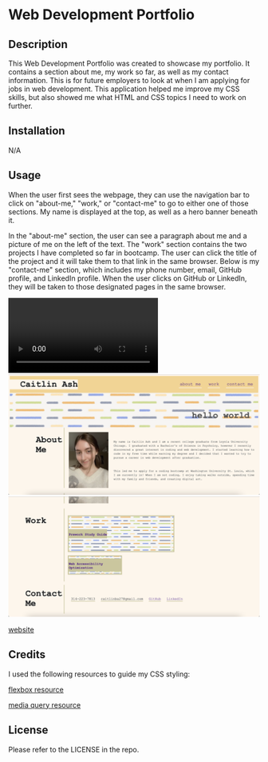 # Web Development Portfolio

## Description

This Web Development Portfolio was created to showcase my portfolio. It contains a section about me, my work so far, as well as my contact information. This is for future employers to look at when I am applying for jobs in web development. This application helped me improve my CSS skills, but also showed me what HTML and CSS topics I need to work on further. 

## Installation

N/A

## Usage

When the user first sees the webpage, they can use the navigation bar to click on "about-me," "work," or "contact-me" to go to either one of those sections. My name is displayed at the top, as well as a hero banner beneath it. 

In the "about-me" section, the user can see a paragraph about me and a picture of me on the left of the text. The "work" section contains the two projects I have completed so far in bootcamp. The user can click the title of the project and it will take them to that link in the same browser. Below is my "contact-me" section, which includes my phone number, email, GitHub profile, and LinkedIn profile. When the user clicks on GitHub or LinkedIn, they will be taken to those designated pages in the same browser.

![tutorial](./assets/images/Screen%20Recording%202023-06-26%20at%2010.13.09%20PM.mov)
![screenshot](./assets/images/Screen%20Shot%202023-06-26%20at%2010.12.10%20PM.png)
![screenshot](./assets/images/Screen%20Shot%202023-06-26%20at%2010.12.20%20PM.png)

[website](https://bycait27.github.io/web-dev-portfolio/) 

## Credits

I used the following resources to guide my CSS styling:

[flexbox resource](https://www.w3schools.com/csS/css3_flexbox.asp)

[media query resource](https://www.w3schools.com/css/css3_mediaqueries.asp)

## License

Please refer to the LICENSE in the repo.